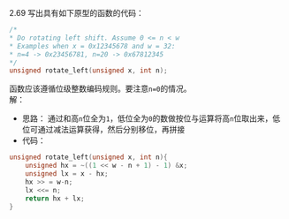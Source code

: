 2.69 写出具有如下原型的函数的代码：
```c
/*
* Do rotating left shift. Assume 0 <= n < w
* Examples when x = 0x12345678 and w = 32:
* n=4 -> 0x23456781, n=20 -> 0x67812345
*/
unsigned rotate_left(unsigned x, int n);
```
函数应该遵循位级整数编码规则。要注意`n=0`的情况。  
解：
- 思路：
  通过和高`n`位全为`1`，低位全为`0`的数做按位与运算将高`n`位取出来，低位可通过减法运算获得，然后分别移位，再拼接
- 代码：
```c
unsigned rotate_left(unsigned x, int n){
    unsigned hx = ~((1 << w - n + 1) - 1) &x;
    unsigned lx = x - hx;
    hx >> = w-n;
    lx <<= n;
    return hx + lx;
}
```